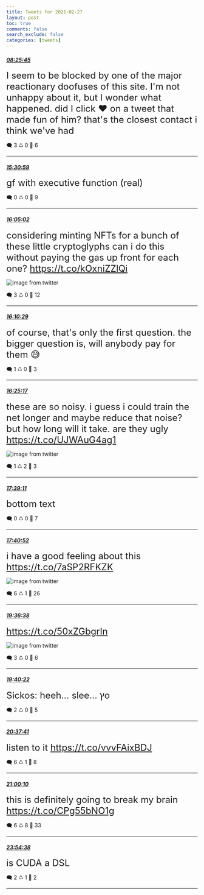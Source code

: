 ```yaml
---
title: Tweets for 2021-02-27
layout: post
toc: true
comments: false
search_exclude: false
categories: [tweets]
---
```



#### <a href = "https://twitter.com/deepfates/status/1365684552975458304">*08:25:45*</a>

<font size="5">I seem to be blocked by one of the major reactionary doofuses of this site. I'm not unhappy about it, but I wonder what happened. did I click ❤️ on a tweet that made fun of him? that's the closest contact i think we've had</font>



🗨️ 3 ♺ 0 🤍  6   

---
    
#### <a href = "https://twitter.com/deepfates/status/1365791566837600256">*15:30:59*</a>

<font size="5">gf with executive function (real)</font>



🗨️ 0 ♺ 0 🤍  9   

---
    
#### <a href = "https://twitter.com/deepfates/status/1365800138187366400">*16:05:02*</a>

<font size="5">considering minting NFTs for a bunch of these little cryptoglyphs  can i do this without paying the gas up front for each one?  https://t.co/kOxniZZlQi</font>

![image from twitter](/fastpages//images/EvRL44NXIAMBg27.jpg)


🗨️ 3 ♺ 0 🤍  12   

---
    
#### <a href = "https://twitter.com/deepfates/status/1365801505874456586">*16:10:29*</a>

<font size="5">of course, that's only the first question. the bigger question is, will anybody pay for them 😅</font>



🗨️ 1 ♺ 0 🤍  3   

---
    
#### <a href = "https://twitter.com/deepfates/status/1365805231628578817">*16:25:17*</a>

<font size="5">these are so noisy. i guess i could train the net longer and maybe reduce that noise? but how long will it take. are they ugly  https://t.co/UJWAuG4ag1</font>

![image from twitter](/fastpages//images/EvRQfeCWYAA9T68.jpg)


🗨️ 1 ♺ 2 🤍  3   

---
    
#### <a href = "https://twitter.com/deepfates/status/1365823831550685184">*17:39:11*</a>

<font size="5">bottom text</font>



🗨️ 0 ♺ 0 🤍  7   

---
    
#### <a href = "https://twitter.com/deepfates/status/1365824252272930816">*17:40:52*</a>

<font size="5">i have a good feeling about this  https://t.co/7aSP2RFKZK</font>

![image from twitter](/fastpages//images/EvRh5QbWgAA-8uG.jpg)


🗨️ 6 ♺ 1 🤍  26   

---
    
#### <a href = "https://twitter.com/deepfates/status/1365853387904942081">*19:36:38*</a>

<font size="5"> https://t.co/50xZGbgrIn</font>

![image from twitter](/fastpages//images/EvR8auuXIAMryGb.jpg)


🗨️ 3 ♺ 0 🤍  6   

---
    
#### <a href = "https://twitter.com/deepfates/status/1365854328314036226">*19:40:22*</a>

<font size="5">Sickos: heeh... slee... ץ​o</font>



🗨️ 2 ♺ 0 🤍  5   

---
    
#### <a href = "https://twitter.com/deepfates/status/1365868750734585857">*20:37:41*</a>

<font size="5">listen to it   https://t.co/vvvFAixBDJ</font>



🗨️ 6 ♺ 1 🤍  8   

---
    
#### <a href = "https://twitter.com/deepfates/status/1365874407370092546">*21:00:10*</a>

<font size="5">this is definitely going to break my brain  https://t.co/CPg55bNO1g</font>



🗨️ 6 ♺ 8 🤍  33   

---
    
#### <a href = "https://twitter.com/deepfates/status/1365918314741051394">*23:54:38*</a>

<font size="5">is CUDA a DSL</font>



🗨️ 2 ♺ 1 🤍  2   

---
    
            
